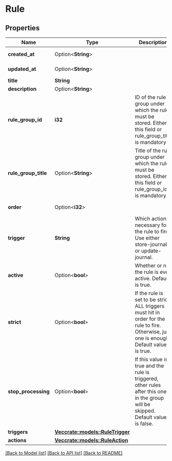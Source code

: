 # Rule

## Properties

Name | Type | Description | Notes
------------ | ------------- | ------------- | -------------
**created_at** | Option<**String**> |  | [optional][readonly]
**updated_at** | Option<**String**> |  | [optional][readonly]
**title** | **String** |  | 
**description** | Option<**String**> |  | [optional]
**rule_group_id** | **i32** | ID of the rule group under which the rule must be stored. Either this field or rule_group_title is mandatory. | 
**rule_group_title** | Option<**String**> | Title of the rule group under which the rule must be stored. Either this field or rule_group_id is mandatory. | [optional]
**order** | Option<**i32**> |  | [optional][readonly]
**trigger** | **String** | Which action is necessary for the rule to fire? Use either store-journal or update-journal. | 
**active** | Option<**bool**> | Whether or not the rule is even active. Default is true. | [optional]
**strict** | Option<**bool**> | If the rule is set to be strict, ALL triggers must hit in order for the rule to fire. Otherwise, just one is enough. Default value is true. | [optional]
**stop_processing** | Option<**bool**> | If this value is true and the rule is triggered, other rules  after this one in the group will be skipped. Default value is false. | [optional]
**triggers** | [**Vec<crate::models::RuleTrigger>**](RuleTrigger.md) |  | 
**actions** | [**Vec<crate::models::RuleAction>**](RuleAction.md) |  | 

[[Back to Model list]](../README.md#documentation-for-models) [[Back to API list]](../README.md#documentation-for-api-endpoints) [[Back to README]](../README.md)


